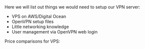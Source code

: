 Here we will list out things we would need to setup our VPN server:
  - VPS on AWS/Digital Ocean
  - OpenVPN setup files
  - Little networking knowledge
  - User management via OpenVPN web login
  
Price comparisons for VPS:
